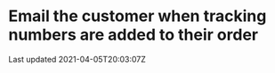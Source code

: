 # Email the customer when tracking numbers are added to their order

Last updated 2021-04-05T20:03:07Z